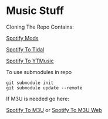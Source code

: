 # Music Stuff

Cloning The Repo Contains:

[Spotify Mods](https://github.com/thororen1234/MusicStuff/blob/main/spotify_mods)

[Spotify To Tidal](https://github.com/spotify2tidal/spotify_to_tidal)

[Spotify To YTMusic](https://github.com/linsomniac/spotify_to_ytmusic)

To use submodules in repo

```
git submodule init
git submodule update --remote
```

If M3U is needed go here:

[Spotify To M3U](https://github.com/TypNull/SpotifyToM3U) or [Spotify To M3U Web](https://lukasticky.gitlab.io/spotify-to-m3u)
